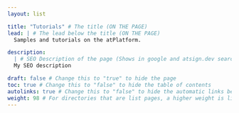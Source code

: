 ```yaml
---
layout: list

title: "Tutorials" # The title (ON THE PAGE)
lead: | # The lead below the title (ON THE PAGE)
  Samples and tutorials on the atPlatform.

description:
  | # SEO Description of the page (Shows in google and atsign.dev search)
  My SEO description

draft: false # Change this to "true" to hide the page
toc: true # Change this to "false" to hide the table of contents
autolinks: true # Change this to "false" to hide the automatic links below your content
weight: 98 # For directories that are list pages, a higher weight is listed first
---
```

